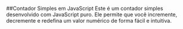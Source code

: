 ##Contador Simples em JavaScript
Este é um contador simples desenvolvido com JavaScript puro. Ele permite que você incremente, decremente e redefina um valor numérico de forma fácil e intuitiva.
